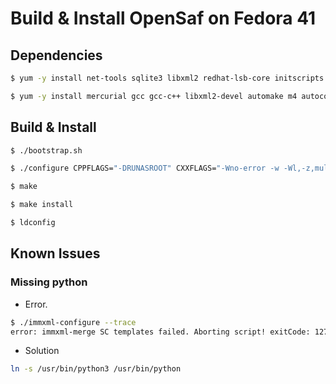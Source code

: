 # Build & Install OpenSaf on Fedora 41

## Dependencies
```sh
$ yum -y install net-tools sqlite3 libxml2 redhat-lsb-core initscripts

$ yum -y install mercurial gcc gcc-c++ libxml2-devel automake m4 autoconf libtool pkg-config make python-devel sqlite-devel
```


## Build & Install
```sh
$ ./bootstrap.sh

$ ./configure CPPFLAGS="-DRUNASROOT" CXXFLAGS="-Wno-error -w -Wl,-z,muldefs" CFLAGS="-Wno-error -Wl,-z,muldefs" PYTHON="/usr/bin/python3"

$ make

$ make install

$ ldconfig
```


## Known Issues
### Missing python
- Error.
```sh
$ ./immxml-configure --trace
error: immxml-merge SC templates failed. Aborting script! exitCode: 127
```

- Solution
```sh
ln -s /usr/bin/python3 /usr/bin/python
```